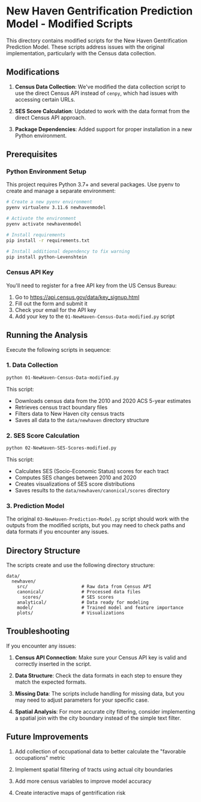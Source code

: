 # New Haven Gentrification Prediction Model - Modified Scripts

This directory contains modified scripts for the New Haven Gentrification Prediction Model. These scripts address issues with the original implementation, particularly with the Census data collection.

## Modifications

1. **Census Data Collection**: We've modified the data collection script to use the direct Census API instead of `cenpy`, which had issues with accessing certain URLs.

2. **SES Score Calculation**: Updated to work with the data format from the direct Census API approach.

3. **Package Dependencies**: Added support for proper installation in a new Python environment.

## Prerequisites

### Python Environment Setup

This project requires Python 3.7+ and several packages. Use pyenv to create and manage a separate environment:

```bash
# Create a new pyenv environment
pyenv virtualenv 3.11.6 newhavenmodel

# Activate the environment
pyenv activate newhavenmodel

# Install requirements
pip install -r requirements.txt

# Install additional dependency to fix warning
pip install python-Levenshtein
```

### Census API Key

You'll need to register for a free API key from the US Census Bureau:

1. Go to https://api.census.gov/data/key_signup.html
2. Fill out the form and submit it
3. Check your email for the API key
4. Add your key to the `01-NewHaven-Census-Data-modified.py` script

## Running the Analysis

Execute the following scripts in sequence:

### 1. Data Collection

```bash
python 01-NewHaven-Census-Data-modified.py
```

This script:

- Downloads census data from the 2010 and 2020 ACS 5-year estimates
- Retrieves census tract boundary files
- Filters data to New Haven city census tracts
- Saves all data to the `data/newhaven` directory structure

### 2. SES Score Calculation

```bash
python 02-NewHaven-SES-Scores-modified.py
```

This script:

- Calculates SES (Socio-Economic Status) scores for each tract
- Computes SES changes between 2010 and 2020
- Creates visualizations of SES score distributions
- Saves results to the `data/newhaven/canonical/scores` directory

### 3. Prediction Model

The original `03-NewHaven-Prediction-Model.py` script should work with the outputs from the modified scripts, but you may need to check paths and data formats if you encounter any issues.

## Directory Structure

The scripts create and use the following directory structure:

```
data/
  newhaven/
    src/                    # Raw data from Census API
    canonical/              # Processed data files
      scores/               # SES scores
    analytical/             # Data ready for modeling
    model/                  # Trained model and feature importance
    plots/                  # Visualizations
```

## Troubleshooting

If you encounter any issues:

1. **Census API Connection**: Make sure your Census API key is valid and correctly inserted in the script.

2. **Data Structure**: Check the data formats in each step to ensure they match the expected formats.

3. **Missing Data**: The scripts include handling for missing data, but you may need to adjust parameters for your specific case.

4. **Spatial Analysis**: For more accurate city filtering, consider implementing a spatial join with the city boundary instead of the simple text filter.

## Future Improvements

1. Add collection of occupational data to better calculate the "favorable occupations" metric

2. Implement spatial filtering of tracts using actual city boundaries

3. Add more census variables to improve model accuracy

4. Create interactive maps of gentrification risk
